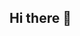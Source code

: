 ## Hi there 👋

<!--
**developershueb/developershueb** is a ✨ _special_ ✨ repository because its `README.md` (this file) appears on your GitHub profile.
https://github.com/developershueb/developershueb.git
Here are some ideas to get you started:

- 🔭 I’m currently working on ...
- 🌱 I’m currently learning ...
- 👯 I’m looking to collaborate on ...
- 🤔 I’m looking for help with ...
- 💬 Ask me about ...
- 📫 How to reach me: ...
- 😄 Pronouns: ...
- ⚡ Fun fact: ...
-->
